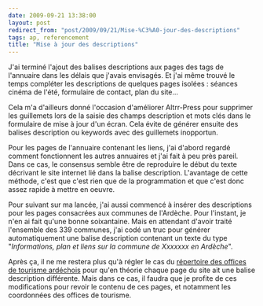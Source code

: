 ```yaml
---
date: 2009-09-21 13:38:00
layout: post
redirect_from: "post/2009/09/21/Mise-%C3%A0-jour-des-descriptions"
tags: ap, referencement
title: "Mise à jour des descriptions"
---
```


J'ai terminé l'ajout des balises descriptions aux pages des tags de
l'annuaire dans les délais que j'avais envisagés. Et j'ai même trouvé le temps
compléter les descriptions de quelques pages isolées : séances cinéma de
l'été, formulaire de contact, plan du site...

Cela m'a d'ailleurs donné l'occasion d'améliorer Altrr-Press pour supprimer
les guillemets lors de la saisie des champs description et mots clés dans le
formulaire de mise à jour d'un écran. Cela évite de générer ensuite des balises
description ou keywords avec des guillemets inopportun.

Pour les pages de l'annuaire contenant les liens, j'ai d'abord regardé
comment fonctionnent les autres annuaires et j'ai fait à peu près pareil. Dans
ce cas, le consensus semble être de reproduire le début du texte décrivant le
site internet lié dans la balise description. L'avantage de cette méthode,
c'est que c'est rien que de la programmation et que c'est donc assez rapide à
mettre en oeuvre.

Pour suivant sur ma lancée, j'ai aussi commencé à insérer des descriptions
pour les pages consacrées aux communes de l'Ardèche. Pour l'instant, je n'en ai
fait qu'une bonne soixantaine. Mais en attendant d'avoir traité l'ensemble des
339 communes, j'ai codé un truc pour générer automatiquement une balise
description contenant un texte du type "*Informations, plan et liens sur la
commune de Xxxxxxx en Ardèche*".

Après ça, il ne me restera plus qu'à régler le cas du [répertoire
des offices de tourisme ardéchois](http://07-ardeche.com/annuaire/office-tourisme.aspx) pour qu'en théorie chaque page du site
ait une balise description différente. Mais dans ce cas, il faudra que je
profite de ces modifications pour revoir le contenu de ces pages, et notamment
les coordonnées des offices de tourisme.
